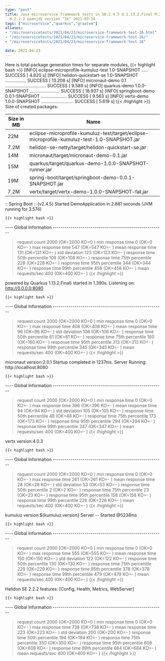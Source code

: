 ```yaml
---
type: "post"
title: Java microservice framework tests in SB:2.4.5 Q:1.13.2.Final M:2.4.2 V:4.0.3
  H:2.2.2 openjdk version "16" 2021-03-16
tags: ["microservice","quarkus","graalvm"]
aliases:
- "/microservicetests/2021/04/23/microservice-framework-test-16.html"
- "/microservicetests/2021/04/23/microservice-framework-test-16/"
- "/microservicetests/2021/04/23/microservice-framework-test-16"

date: 2021-04-23
---
```

 
Here is total package generation times for separate modules,
{{< highlight bash >}}
[INFO] eclipse-microprofile-kumuluz-test 1.0-SNAPSHOT ..... SUCCESS [  4.820 s]
[INFO] helidon-quickstart-se 1.0-SNAPSHOT ................. SUCCESS [ 13.208 s]
[INFO] micronaut-demo 0.1 ................................. SUCCESS [  9.589 s]
[INFO] quarkus-demo 1.0.0-SNAPSHOT ........................ SUCCESS [ 18.937 s]
[INFO] springboot-demo 0.0.1-SNAPSHOT ..................... SUCCESS [  9.563 s]
[INFO] vertx-demo 1.0.0-SNAPSHOT .......................... SUCCESS [  5.619 s]
{{< /highlight >}}
Size of created packages:

| Size in MB |  Name |
|------------|-------|
| 22M | eclipse-microprofile-kumuluz-test/target/eclipse-microprofile-kumuluz-test-1.0-SNAPSHOT.jar |
| 7.2M | helidon-se-netty/target/helidon-quickstart-se.jar |
| 14M | micronaut/target/micronaut-demo-0.1.jar |
| 15M | quarkus/target/quarkus-demo-1.0.0-SNAPSHOT-runner.jar |
| 19M | spring-boot/target/springboot-demo-0.0.1-SNAPSHOT.jar |
| 7.2M | vertx/target/vertx-demo-1.0.0-SNAPSHOT-fat.jar |


:: Spring Boot :: (v2.4.5) Started DemoApplication in 2.881 seconds (JVM running for 3.574)

    {{< highlight bash >}}
---- Global Information --------------------------------------------------------
> request count                                       2000 (OK=2000   KO=0     )
> min response time                                      0 (OK=0      KO=-     )
> max response time                                    547 (OK=547    KO=-     )
> mean response time                                   131 (OK=131    KO=-     )
> std deviation                                        123 (OK=123    KO=-     )
> response time 50th percentile                        108 (OK=108    KO=-     )
> response time 75th percentile                        228 (OK=228    KO=-     )
> response time 95th percentile                        344 (OK=344    KO=-     )
> response time 99th percentile                        458 (OK=458    KO=-     )
> mean requests/sec                                    400 (OK=400    KO=-     )
{{< /highlight >}}

powered by Quarkus 1.13.2.Final) started in 1.390s. Listening on: http://0.0.0.0:8080

    {{< highlight bash >}}
---- Global Information --------------------------------------------------------
> request count                                       2000 (OK=2000   KO=0     )
> min response time                                      0 (OK=0      KO=-     )
> max response time                                    408 (OK=408    KO=-     )
> mean response time                                    96 (OK=96     KO=-     )
> std deviation                                        106 (OK=106    KO=-     )
> response time 50th percentile                         61 (OK=61     KO=-     )
> response time 75th percentile                        160 (OK=160    KO=-     )
> response time 95th percentile                        313 (OK=313    KO=-     )
> response time 99th percentile                        345 (OK=345    KO=-     )
> mean requests/sec                                    400 (OK=400    KO=-     )
{{< /highlight >}}

micronaut version:2.0.1 Startup completed in 1237ms. Server Running: http://localhost:8080

    {{< highlight bash >}}
---- Global Information --------------------------------------------------------
> request count                                       2000 (OK=2000   KO=0     )
> min response time                                      0 (OK=0      KO=-     )
> max response time                                    396 (OK=396    KO=-     )
> mean response time                                    94 (OK=94     KO=-     )
> std deviation                                        105 (OK=105    KO=-     )
> response time 50th percentile                         48 (OK=48     KO=-     )
> response time 75th percentile                        173 (OK=173    KO=-     )
> response time 95th percentile                        294 (OK=294    KO=-     )
> response time 99th percentile                        347 (OK=347    KO=-     )
> mean requests/sec                                    400 (OK=400    KO=-     )
{{< /highlight >}}

vertx version:4.0.3

    {{< highlight bash >}}
---- Global Information --------------------------------------------------------
> request count                                       2000 (OK=2000   KO=0     )
> min response time                                      0 (OK=0      KO=-     )
> max response time                                    261 (OK=261    KO=-     )
> mean response time                                    28 (OK=28     KO=-     )
> std deviation                                         53 (OK=53     KO=-     )
> response time 50th percentile                          2 (OK=2      KO=-     )
> response time 75th percentile                         23 (OK=23     KO=-     )
> response time 95th percentile                        158 (OK=158    KO=-     )
> response time 99th percentile                        226 (OK=226    KO=-     )
> mean requests/sec                                    400 (OK=400    KO=-     )
{{< /highlight >}}

kumuluz version:${kumuluz.version} Server -- Started @5238ms

    {{< highlight bash >}}
---- Global Information --------------------------------------------------------
> request count                                       2000 (OK=2000   KO=0     )
> min response time                                      0 (OK=0      KO=-     )
> max response time                                    555 (OK=555    KO=-     )
> mean response time                                   150 (OK=150    KO=-     )
> std deviation                                        122 (OK=122    KO=-     )
> response time 50th percentile                        130 (OK=130    KO=-     )
> response time 75th percentile                        229 (OK=229    KO=-     )
> response time 95th percentile                        378 (OK=378    KO=-     )
> response time 99th percentile                        479 (OK=479    KO=-     )
> mean requests/sec                                    400 (OK=400    KO=-     )
{{< /highlight >}}

Helidon SE 2.2.2 features: [Config, Health, Metrics, WebServer]

    {{< highlight bash >}}
---- Global Information --------------------------------------------------------
> request count                                       2000 (OK=2000   KO=0     )
> min response time                                      0 (OK=0      KO=-     )
> max response time                                    738 (OK=738    KO=-     )
> mean response time                                   223 (OK=223    KO=-     )
> std deviation                                        200 (OK=200    KO=-     )
> response time 50th percentile                        194 (OK=194    KO=-     )
> response time 75th percentile                        350 (OK=350    KO=-     )
> response time 95th percentile                        608 (OK=608    KO=-     )
> response time 99th percentile                        684 (OK=684    KO=-     )
> mean requests/sec                                    400 (OK=400    KO=-     )
{{< /highlight >}}
